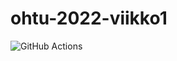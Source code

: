 # ohtu-2022-viikko1

![GitHub Actions](https://github.com/lautsar/ohtu-2022-viikko1/workflows/CI/badge.svg)
